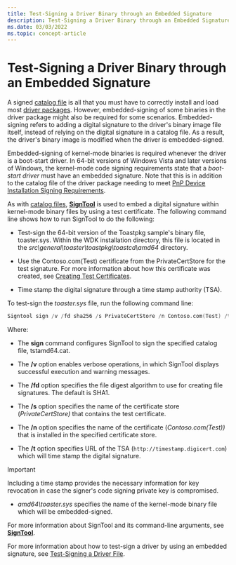 ```yaml
---
title: Test-Signing a Driver Binary through an Embedded Signature
description: Test-Signing a Driver Binary through an Embedded Signature
ms.date: 03/03/2022
ms.topic: concept-article
---
```


# Test-Signing a Driver Binary through an Embedded Signature

A signed [catalog file](catalog-files.md) is all that you must have to correctly install and load most [driver packages](driver-packages.md). However, embedded-signing of some binaries in the driver package might also be required for some scenarios. Embedded-signing refers to adding a digital signature to the driver's binary image file itself, instead of relying on the digital signature in a catalog file. As a result, the driver's binary image is modified when the driver is embedded-signed.

Embedded-signing of kernel-mode binaries is required whenever the driver is a boot-start driver. In 64-bit versions of Windows Vista and later versions of Windows, the kernel-mode code signing requirements state that a *boot-start driver* must have an embedded signature. Note that this is in addition to the catalog file of the driver package needing to meet [PnP Device Installation Signing Requirements](pnp-device-installation-signing-requirements--windows-vista-and-later-.md).

As with [catalog files](catalog-files.md), [**SignTool**](../devtest/signtool.md) is used to embed a digital signature within kernel-mode binary files by using a test certificate. The following command line shows how to run SignTool to do the following:

- Test-sign the 64-bit version of the Toastpkg sample's binary file, toaster.sys. Within the WDK installation directory, this file is located in the *src\\general\\toaster\\toastpkg\\toastcd\\amd64* directory.

- Use the Contoso.com(Test) certificate from the PrivateCertStore for the test signature. For more information about how this certificate was created, see [Creating Test Certificates](creating-test-certificates.md).

- Time stamp the digital signature through a time stamp authority (TSA).

To test-sign the *toaster.sys* file, run the following command line:

```cpp
Signtool sign /v /fd sha256 /s PrivateCertStore /n Contoso.com(Test) /t http://timestamp.digicert.com amd64\toaster.sys
```

Where:

- The **sign** command configures SignTool to sign the specified catalog file, tstamd64.cat.

- The **/v** option enables verbose operations, in which SignTool displays successful execution and warning messages.

- The **/fd** option specifies the file digest algorithm to use for creating file signatures. The default is SHA1.

- The **/s** option specifies the name of the certificate store (*PrivateCertStore)* that contains the test certificate.

- The **/n** option specifies the name of the certificate (*Contoso.com(Test))* that is installed in the specified certificate store.

- The **/t** option specifies URL of the TSA (`http://timestamp.digicert.com`) which will time stamp the digital signature.

>[!IMPORTANT]
>Including a time stamp provides the necessary information for key revocation in case the signer's code signing private key is compromised.

- *amd64\\toaster.sys* specifies the name of the kernel-mode binary file which will be embedded-signed.

For more information about SignTool and its command-line arguments, see [**SignTool**](../devtest/signtool.md).

For more information about how to test-sign a driver by using an embedded signature, see [Test-Signing a Driver File](test-signing-a-driver-file.md).
